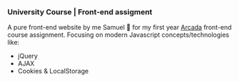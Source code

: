 ### University Course | Front-end assigment

A pure front-end website by me Samuel 👋 for my first year [Arcada](https://www.arcada.fi/en) front-end course assignment. Focusing on modern Javascript concepts/technologies like: 
- jQuery
- AJAX
- Cookies & LocalStorage
